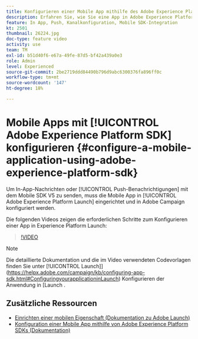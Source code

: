 ```yaml
---
title: Konfigurieren einer Mobile App mithilfe des Adobe Experience Platform SDK
description: Erfahren Sie, wie Sie eine App in Adobe Experience Platform Launch einrichten und in Adobe Campaign konfigurieren.
feature: In App, Push, Kanalkonfiguration, Mobile SDK-Integration
kt: 2501
thumbnail: 26224.jpg
doc-type: feature video
activity: use
team: TM
exl-id: b51d40f6-e67a-49fe-87d5-bf42a439a0e3
role: Admin
level: Experienced
source-git-commit: 2be2719ddd84490b796d9abc6300376fa896ff0c
workflow-type: tm+mt
source-wordcount: '147'
ht-degree: 18%

---
```


# Mobile Apps mit [!UICONTROL Adobe Experience Platform SDK] konfigurieren {#configure-a-mobile-application-using-adobe-experience-platform-sdk}

Um In-App-Nachrichten oder [!UICONTROL Push-Benachrichtigungen] mit dem Mobile SDK V5 zu senden, muss die Mobile App in [!UICONTROL Adobe Experience Platform Launch] eingerichtet und in Adobe Campaign konfiguriert werden.

Die folgenden Videos zeigen die erforderlichen Schritte zum Konfigurieren einer App in Experience Platform Launch:

>[!VIDEO](https://video.tv.adobe.com/v/26224?quality=12)

>[!NOTE]
>
>Die detaillierte Dokumentation und die im Video verwendeten Codevorlagen finden Sie unter [!UICONTROL Launch]](https://helpx.adobe.com/campaign/kb/configuring-app-sdk.html#ConfiguringyourapplicationinLaunch) Konfigurieren der Anwendung in [Launch .

## Zusätzliche Ressourcen

* [Einrichten einer mobilen Eigenschaft (Dokumentation zu Adobe Launch)](https://aep-sdks.gitbook.io/docs/getting-started/create-a-mobile-property)
* [Konfiguration einer Mobile App mithilfe von Adobe Experience Platform SDKs (Dokumentation)](https://helpx.adobe.com/de/campaign/kb/configuring-app-sdk.html)
